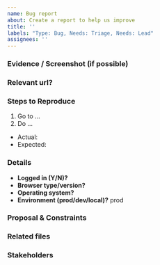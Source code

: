 ```yaml
---
name: Bug report
about: Create a report to help us improve
title: ''
labels: "Type: Bug, Needs: Triage, Needs: Lead"
assignees: ''
---
```


<!-- What problem are we solving? What does the experience look like today? What are the symptoms? -->

### Evidence / Screenshot (if possible)

### Relevant url?
<!-- `https://openlibrary.org/...` -->

### Steps to Reproduce
<!-- What steps caused you to find the bug? -->
1. Go to ...
2. Do ...

<!-- What actually happened after these steps? What did you expect to happen? -->
* Actual: 
* Expected: 

### Details

- **Logged in (Y/N)?** 
- **Browser type/version?** 
- **Operating system?** 
- **Environment (prod/dev/local)?** prod
<!-- If not sure, put prod -->

### Proposal & Constraints
<!-- What is the proposed solution / implementation? Is there a precedent of this approach succeeding elsewhere? -->

### Related files
<!-- Files related to this issue; this is super useful for new contributors who might want to help! If you're not sure, leave this blank; a maintainer will add them. -->

### Stakeholders
<!-- @ tag stakeholders of this bug -->
